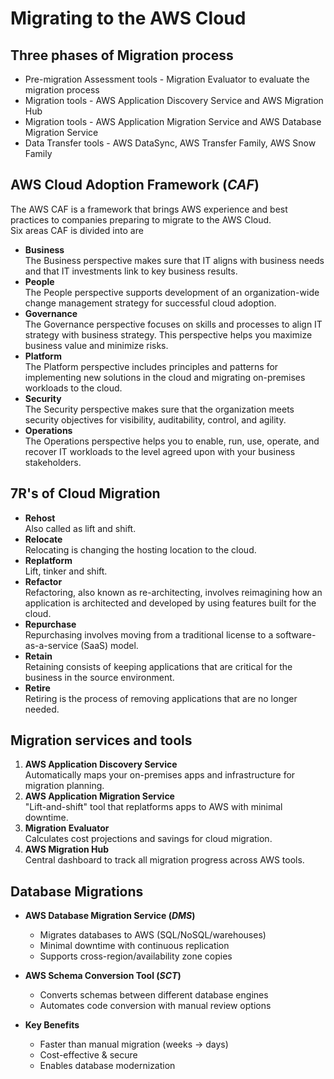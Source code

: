 # Migrating to the AWS Cloud

## Three phases of Migration process
* Pre-migration Assessment tools - Migration Evaluator to evaluate the migration process
* Migration tools - AWS Application Discovery Service and AWS Migration Hub
* Migration tools - AWS Application Migration Service and AWS Database Migration Service
* Data Transfer tools - AWS DataSync, AWS Transfer Family, AWS Snow Family

## AWS Cloud Adoption Framework (_CAF_)
The AWS CAF is a framework that brings AWS experience and best practices to companies preparing to migrate to the AWS Cloud.  
Six areas CAF is divided into are
* __Business__  
The Business perspective makes sure that IT aligns with business needs and that IT investments link to key business results.  
* __People__  
The People perspective supports development of an organization-wide change management strategy for successful cloud adoption.  
* __Governance__  
The Governance perspective focuses on skills and processes to align IT strategy with business strategy. This perspective helps you maximize business value and minimize risks.  
* __Platform__  
The Platform perspective includes principles and patterns for implementing new solutions in the cloud and migrating on-premises workloads to the cloud.  
* __Security__  
The Security perspective makes sure that the organization meets security objectives for visibility, auditability, control, and agility.  
* __Operations__  
The Operations perspective helps you to enable, run, use, operate, and recover IT workloads to the level agreed upon with your business stakeholders.  

## 7R's of Cloud Migration
* __Rehost__  
Also called as lift and shift.
* __Relocate__  
Relocating is changing the hosting location to the cloud. 
* __Replatform__  
Lift, tinker and shift.
* __Refactor__  
Refactoring, also known as re-architecting, involves reimagining how an application is architected and developed by using features built for the cloud.
* __Repurchase__  
Repurchasing involves moving from a traditional license to a software-as-a-service (SaaS) model.
* __Retain__  
Retaining consists of keeping applications that are critical for the business in the source environment. 
* __Retire__  
Retiring is the process of removing applications that are no longer needed.

## Migration services and tools
1. **AWS Application Discovery Service**  
Automatically maps your on-premises apps and infrastructure for migration planning.  
2. **AWS Application Migration Service**  
"Lift-and-shift" tool that replatforms apps to AWS with minimal downtime.  
3. **Migration Evaluator**  
Calculates cost projections and savings for cloud migration.  
4. **AWS Migration Hub**  
Central dashboard to track all migration progress across AWS tools. 

## Database Migrations
* __AWS Database Migration Service (_DMS_)__  
    - Migrates databases to AWS (SQL/NoSQL/warehouses)  
    - Minimal downtime with continuous replication  
    - Supports cross-region/availability zone copies  

* __AWS Schema Conversion Tool (_SCT_)__  
    - Converts schemas between different database engines  
    - Automates code conversion with manual review options  

* __Key Benefits__  
    - Faster than manual migration (weeks → days)  
    - Cost-effective & secure  
    - Enables database modernization  